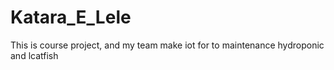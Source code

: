 # Katara_E_Lele
 This is course project, and my team make iot for to maintenance hydroponic and lcatfish
